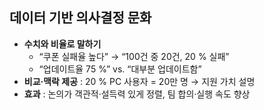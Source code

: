 ## 데이터 기반 의사결정 문화

- **수치와 비율로 말하기**
  - “쿠폰 실패율 높다” → “100건 중 20건, 20 % 실패”
  - “업데이트율 75 %” vs. “대부분 업데이트함”
- **비교·맥락 제공** : 20 % PC 사용자 = 20만 명 → 지원 가치 설명
- **효과** : 논의가 객관적·설득력 있게 정렬, 팀 합의·실행 속도 향상
